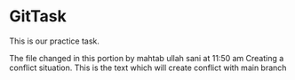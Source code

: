 # GitTask
This is our practice task.

The file changed in this portion by mahtab ullah sani at 11:50 am
Creating a conflict situation.
This is the text which will create conflict with main branch 
